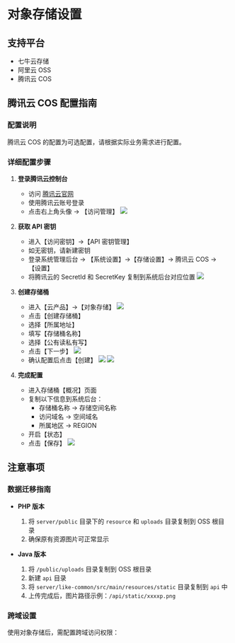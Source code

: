 # 对象存储设置

## 支持平台
- 七牛云存储
- 阿里云 OSS  
- 腾讯云 COS

## 腾讯云 COS 配置指南

### 配置说明
腾讯云 COS 的配置为可选配置，请根据实际业务需求进行配置。

### 详细配置步骤

1. **登录腾讯云控制台**
   - 访问 [腾讯云官网](https://cloud.tencent.com/)
   - 使用腾讯云账号登录
   - 点击右上角头像 -> 【访问管理】
   ![](https://doc.chatmoney.cn/docs/images/general/config/oss/cos-1.png)

2. **获取 API 密钥**
   - 进入【访问密钥】->【API 密钥管理】
   - 如无密钥，请新建密钥
   - 登录系统管理后台 -> 【系统设置】->【存储设置】-> 腾讯云 COS -> 【设置】
   - 将腾讯云的 SecretId 和 SecretKey 复制到系统后台对应位置
   ![](https://doc.chatmoney.cn/docs/images/general/config/oss/cos-2.png)

3. **创建存储桶**
   - 进入【云产品】->【对象存储】
   ![](https://doc.chatmoney.cn/docs/images/general/config/oss/cos-3.png)
   - 点击【创建存储桶】
   - 选择【所属地址】
   - 填写【存储桶名称】
   - 选择【公有读私有写】
   - 点击【下一步】
   ![](https://doc.chatmoney.cn/docs/images/general/config/oss/cos-4.png)
   - 确认配置后点击【创建】
   ![](https://doc.chatmoney.cn/docs/images/general/config/oss/cos-5.png)
   ![](https://doc.chatmoney.cn/docs/images/general/config/oss/cos-6.png)

4. **完成配置**
   - 进入存储桶【概况】页面
   - 复制以下信息到系统后台：
     - 存储桶名称 -> 存储空间名称
     - 访问域名 -> 空间域名  
     - 所属地区 -> REGION
   - 开启【状态】
   - 点击【保存】
   ![](https://doc.chatmoney.cn/docs/images/general/config/oss/cos-7.png)

## 注意事项

### 数据迁移指南

- **PHP 版本**
  1. 将 `server/public` 目录下的 `resource` 和 `uploads` 目录复制到 OSS 根目录
  2. 确保原有资源图片可正常显示

- **Java 版本**
  1. 将 `/public/uploads` 目录复制到 OSS 根目录
  2. 新建 `api` 目录
  3. 将 `server/like-common/src/main/resources/static` 目录复制到 `api` 中
  4. 上传完成后，图片路径示例：`/api/static/xxxxp.png`

### 跨域设置

使用对象存储后，需配置跨域访问权限：
